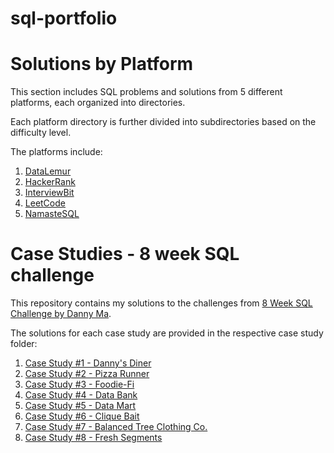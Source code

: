 # sql-portfolio

# Solutions by Platform

This section includes SQL problems and solutions from 5 different platforms, each organized into directories.

Each platform directory is further divided into subdirectories based on the difficulty level.

The platforms include:

1. [DataLemur](https://github.com/scheremetlenaa/sql-portfolio/tree/main/datalemur-solutions)
2. [HackerRank](https://github.com/scheremetlenaa/sql-portfolio/tree/main/hackerrank-solutions)
3. [InterviewBit](https://github.com/scheremetlenaa/sql-portfolio/tree/main/interviewbit-solutions)
4. [LeetCode](https://github.com/scheremetlenaa/sql-portfolio/tree/main/leetcode-solutions)
5. [NamasteSQL](https://github.com/scheremetlenaa/sql-portfolio/tree/main/namaste-sql-solutions)

# Case Studies - 8 week SQL challenge

This repository contains my solutions to the challenges from [8 Week SQL Challenge by Danny Ma](https://8weeksqlchallenge.com/).

The solutions for each case study are provided in the respective case study folder:

1. [Case Study #1 - Danny's Diner](https://github.com/scheremetlenaa/sql-portfolio/tree/main/case-studies-8-week-sql-challenge/Case%20Study%20%231%20-%20Danny's%20Diner)
2. [Case Study #2 - Pizza Runner](https://github.com/scheremetlenaa/sql-portfolio/tree/main/case-studies-8-week-sql-challenge/Case%20Study%20%232%20-%20Pizza%20Runner)
3. [Case Study #3 - Foodie-Fi](https://github.com/scheremetlenaa/sql-portfolio/tree/main/case-studies-8-week-sql-challenge/Case%20Study%20%233%20-%20Foodie-Fi)
4. [Case Study #4 - Data Bank](https://github.com/scheremetlenaa/sql-portfolio/tree/main/case-studies-8-week-sql-challenge/Case%20Study%20%234%20-%20Data%20Bank)
5. [Case Study #5 - Data Mart](https://github.com/scheremetlenaa/sql-portfolio/tree/main/case-studies-8-week-sql-challenge/Case%20Study%20%235%20-%20Data%20Mart)
6. [Case Study #6 - Clique Bait](https://github.com/scheremetlenaa/sql-portfolio/tree/main/case-studies-8-week-sql-challenge/Case%20Study%20%236%20-%20Clique%20Bait)
7. [Case Study #7 - Balanced Tree Clothing Co.](https://github.com/scheremetlenaa/sql-portfolio/tree/main/case-studies-8-week-sql-challenge/Case%20Study%20%237%20-%20Balanced%20Tree%20Clothing%20Co.)
8. [Case Study #8 - Fresh Segments](https://github.com/scheremetlenaa/sql-portfolio/tree/main/case-studies-8-week-sql-challenge/Case%20Study%20%238%20-%20Fresh%20Segments%20)

